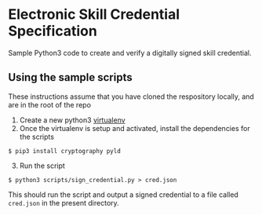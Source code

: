 # Electronic Skill Credential Specification
Sample Python3 code to create and verify a digitally signed skill credential.

## Using the sample scripts
These instructions assume that you have cloned the respository locally, and are in the root of the repo

1. Create a new python3 [virtualenv](https://virtualenv.pypa.io/en/latest/)
2. Once the virtualenv is setup and activated, install the dependencies for the scripts

```shell
$ pip3 install cryptography pyld
```

3. Run the script

```shell
$ python3 scripts/sign_credential.py > cred.json
```

This should run the script and output a signed credential to a file called `cred.json` in the present directory.
